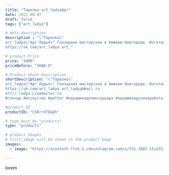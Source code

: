 ```yaml
---
title: "Тарелка art_ladyaАрт"
date: 2021-08-07
draft: false
tags: ["art_ladya"]

# meta description
description : "\"Тарелка\" 
art_ladya\"Арт Ладья\" Гончарная мастерская в Нижнем Новгороде. Изготовление керамики и мастер//-классы по обучению. 
https://vk.com/art_ladya art_"

# product Price
price: "3000"
priceBefore: "3600.0"

# Product Short Description
shortDescription: "\"Тарелка\" 
art_ladya\"Арт Ладья\" Гончарная мастерская в Нижнем Новгороде. Изготовление керамики и мастер//-классы по обучению. 
https://vk.com/art_ladya art_ladya@mail.ru 
art//-ladya.Livemaster.ru
#гончар #исскуство #potter #керамикадляинтерьера #керамикаручнаяработа #гончарнаямастерская #керамиканазаказ #handmade #посудаизглины #керамика #гончарнаяпосуда #эксклюзивнаякерамика #painter #dishes #decor #ceramicar #nntoday #claygoods #restaurant #earthenware #ceramic #design #bowl #dish #plate #ceramicart #плоскаятарелка #авторскаякерамика #тарелка"

#product ID
productID: "CSRrrdTDq4h"

# type must be "products"
type: "products"

# product Images
# first image will be shown in the product page
images:
  - image: "https://scontent-frx5-2.cdninstagram.com/v/t51.2885-15/e35/233957402_2123601821112105_6974496548488860965_n.jpg?se=7&_nc_ht=scontent-frx5-2.cdninstagram.com&_nc_cat=109&_nc_ohc=NESc35pSC0IAX8-uwvM&edm=APU89FABAAAA&ccb=7-4&oh=732327721bd3afc2ed57c8ec77b77183&oe=612AAC62&_nc_sid=86f79a&ig_cache_key=MjYzNTA3OTM1OTM4NDE3MDAxNw%3D%3D.2-ccb7-4"

---
```

lorem
